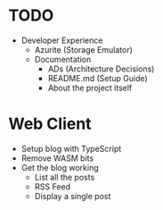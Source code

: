 # TODO
- Developer Experience 
    - Azurite (Storage Emulator)
    - Documentation
        - ADs (Architecture Decisions)
        - README.md (Setup Guide)
        - About the project itself

# Web Client
- Setup blog with TypeScript
- Remove WASM bits
- Get the blog working
    - List all the posts
    - RSS Feed
    - Display a single post
